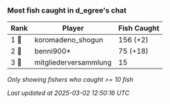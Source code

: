 ### Most fish caught in d_egree's chat
| Rank | Player | Fish Caught |
|------|--------|-----------|
| 1 🥇  | koromadeno_shogun  | 156 (+2) |
| 2 🥈  | benni900*  | 75 (+18) |
| 3 🥉  | mitgliederversammlung  | 15 |

_Only showing fishers who caught >= 10 fish_

_Last updated at 2025-03-02 12:50:16 UTC_